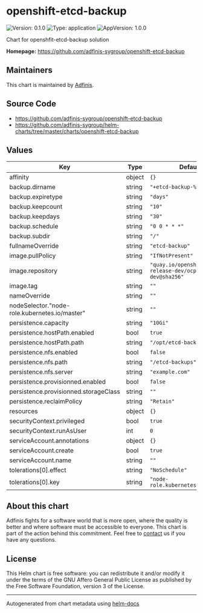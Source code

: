 # openshift-etcd-backup

![Version: 0.1.0](https://img.shields.io/badge/Version-0.1.0-informational?style=flat-square) ![Type: application](https://img.shields.io/badge/Type-application-informational?style=flat-square) ![AppVersion: 1.0.0](https://img.shields.io/badge/AppVersion-1.0.0-informational?style=flat-square)

Chart for openshfit-etcd-backup solution

**Homepage:** <https://github.com/adfinis-sygroup/openshift-etcd-backup>

## Maintainers
This chart is maintained by [Adfinis](https://adfinis.com/?pk_campaign=github&pk_kwd=helm-charts).

## Source Code

* <https://github.com/adfinis-sygroup/openshift-etcd-backup>
* <https://github.com/adfinis-sygroup/helm-charts/tree/master/charts/openshift-etcd-backup>

## Values

| Key | Type | Default | Description |
|-----|------|---------|-------------|
| affinity | object | `{}` |  |
| backup.dirname | string | `"+etcd-backup-%F-%H-%M-%S"` |  |
| backup.expiretype | string | `"days"` |  |
| backup.keepcount | string | `"10"` |  |
| backup.keepdays | string | `"30"` |  |
| backup.schedule | string | `"0 0 * * *"` |  |
| backup.subdir | string | `"/"` |  |
| fullnameOverride | string | `"etcd-backup"` |  |
| image.pullPolicy | string | `"IfNotPresent"` |  |
| image.repository | string | `"quay.io/openshift-release-dev/ocp-v4.0-art-dev@sha256"` |  |
| image.tag | string | `""` |  |
| nameOverride | string | `""` |  |
| nodeSelector."node-role.kubernetes.io/master" | string | `""` |  |
| persistence.capacity | string | `"10Gi"` |  |
| persistence.hostPath.enabled | bool | `true` |  |
| persistence.hostPath.path | string | `"/opt/etcd-backups"` |  |
| persistence.nfs.enabled | bool | `false` |  |
| persistence.nfs.path | string | `"/etcd-backups"` |  |
| persistence.nfs.server | string | `"example.com"` |  |
| persistence.provisionned.enabled | bool | `false` |  |
| persistence.provisionned.storageClass | string | `""` |  |
| persistence.reclaimPolicy | string | `"Retain"` |  |
| resources | object | `{}` |  |
| securityContext.privileged | bool | `true` |  |
| securityContext.runAsUser | int | `0` |  |
| serviceAccount.annotations | object | `{}` |  |
| serviceAccount.create | bool | `true` |  |
| serviceAccount.name | string | `""` |  |
| tolerations[0].effect | string | `"NoSchedule"` |  |
| tolerations[0].key | string | `"node-role.kubernetes.io/master"` |  |

## About this chart

Adfinis fights for a software world that is more open, where the quality is
better and where software must be accessible to everyone. This chart
is part of the action behind this commitment. Feel free to
[contact](https://adfinis.com/kontakt/?pk_campaign=github&pk_kwd=helm-charts)
us if you have any questions.

## License

This Helm chart is free software: you can redistribute it and/or modify it under the terms
of the GNU Affero General Public License as published by the Free Software Foundation,
version 3 of the License.

----------------------------------------------
Autogenerated from chart metadata using [helm-docs](https://github.com/norwoodj/helm-docs/)
